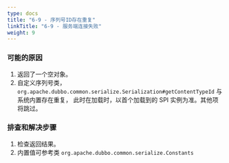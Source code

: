 ```yaml
---
type: docs
title: "6-9 - 序列号ID存在重复"
linkTitle: "6-9 - 服务端连接失败"
weight: 9
---
```



### 可能的原因

1. 返回了一个空对象。
2. 自定义序列号类，`org.apache.dubbo.common.serialize.Serialization#getContentTypeId` 与系统内置存在重复，
此时在加载时，以首个加载到的 SPI 实例为准。其他项将跳过。

### 排查和解决步骤

1. 检查返回结果。
2. 内置值可参考类 `org.apache.dubbo.common.serialize.Constants`
 
